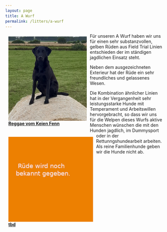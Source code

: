 ```yaml
---
layout: page
title: A Wurf
permalink: /litters/a-wurf
---
```

<div><div style="float:left; margin: 10px;">
  <img style="float:left;" src="/assets/litters/reggae-heu.jpeg" width="250">
  <p><strong><a href="/dogs/reggae.html"> Reggae vom Keien Fenn</a></strong></p>
</div>
<div style="float:left; margin: 10px;">
  <img src="/assets/litters/ruede-platzhalter.jpeg" width="270" style="float:left;">
  <p><strong><a href="#"> tbd</a></strong></p>
</div>
</div>

<p>Für unseren A Wurf haben wir uns für einen sehr substanzvollen, gelben Rüden aus Field Trial Linien entschieden der im ständigen jagdlichen Einsatz steht.


Neben dem ausgezeichneten Exterieur hat der Rüde ein sehr freundliches und gelassenes Wesen. 



Die Kombination ähnlicher Linien hat in der Vergangenheit sehr leistungsstarke Hunde mit Temperament und Arbeitswillen hervorgebracht, so dass wir uns für die Welpen dieses Wurfs aktive Menschen wünschen die mit den Hunden jagdlich, im Dummysport oder in der Rettunngshundearbeit arbeiten. 
Als reine Familienhunde geben wir die Hunde nicht ab.</p>
